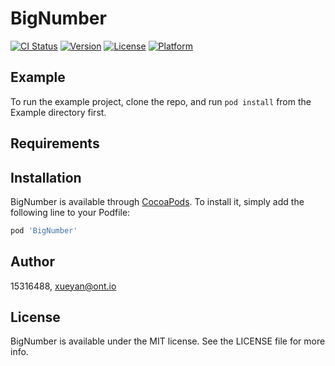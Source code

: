 # BigNumber

[![CI Status](https://img.shields.io/travis/15316488/BigNumber.svg?style=flat)](https://travis-ci.org/15316488/BigNumber)
[![Version](https://img.shields.io/cocoapods/v/BigNumber.svg?style=flat)](https://cocoapods.org/pods/BigNumber)
[![License](https://img.shields.io/cocoapods/l/BigNumber.svg?style=flat)](https://cocoapods.org/pods/BigNumber)
[![Platform](https://img.shields.io/cocoapods/p/BigNumber.svg?style=flat)](https://cocoapods.org/pods/BigNumber)

## Example

To run the example project, clone the repo, and run `pod install` from the Example directory first.

## Requirements

## Installation

BigNumber is available through [CocoaPods](https://cocoapods.org). To install
it, simply add the following line to your Podfile:

```ruby
pod 'BigNumber'
```

## Author

15316488, xueyan@ont.io

## License

BigNumber is available under the MIT license. See the LICENSE file for more info.
